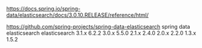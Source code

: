
https://docs.spring.io/spring-data/elasticsearch/docs/3.0.10.RELEASE/reference/html/

https://github.com/spring-projects/spring-data-elasticsearch
spring data elasticsearch 	elasticsearch
3.1.x 	                    6.2.2
3.0.x 	                    5.5.0
2.1.x 	                    2.4.0
2.0.x 	                    2.2.0
1.3.x 	                    1.5.2